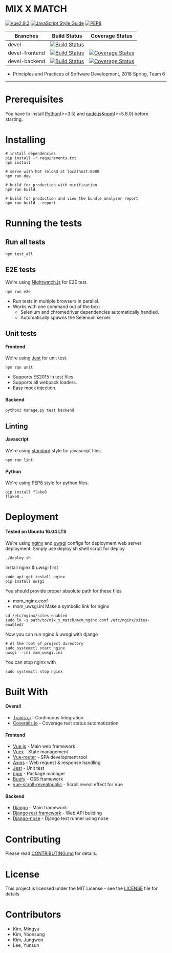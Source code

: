 # MIX X MATCH
[![Vue2.9.3](https://img.shields.io/badge/vue-2.9.3-green.svg)](https://kr.vuejs.org/)
[![JavaScript Style Guide](https://img.shields.io/badge/code_style-standard-brightgreen.svg)](https://standardjs.com)
[![PEP8](https://img.shields.io/badge/code%20style-pep8-orange.svg)](https://www.python.org/dev/peps/pep-0008/)

| Branches       |  Build Status  |  Coverage Status  |
|----------------|:--------------:|:-----------------:|
| devel          |[![Build Status](https://travis-ci.org/WoodNeck/mxm.svg?branch=devel)](https://travis-ci.org/WoodNeck/mxm)|     |
| devel-frontend |[![Build Status](https://travis-ci.org/WoodNeck/mxm.svg?branch=devel-fe)](https://travis-ci.org/WoodNeck/mxm)|[![Coverage Status](https://coveralls.io/repos/github/WoodNeck/mxm/badge.svg?branch=devel-fe)](https://coveralls.io/github/WoodNeck/mxm?branch=devel-fe)|
| devel-backend  |[![Build Status](https://travis-ci.org/WoodNeck/mxm.svg?branch=devel-be)](https://travis-ci.org/WoodNeck/mxm)|[![Coverage Status](https://coveralls.io/repos/github/WoodNeck/mxm/badge.svg?branch=devel-be)](https://coveralls.io/github/WoodNeck/mxm?branch=devel-be)|

- Principles and Practices of Software Development, 2018 Spring, Team 6

*****

# Prerequisites
You have to install [Python](https://www.python.org/)(>=3.5) and [node.js](https://nodejs.org/ko/)&[npm](https://www.npmjs.com/)(>=5.8.0) before starting.

# Installing
```
# install dependencies
pip install -r requirements.txt
npm install

# serve with hot reload at localhost:8080
npm run dev

# build for production with minification
npm run build

# build for production and view the bundle analyzer report
npm run build --report
```

# Running the tests
## Run all tests
```
npm test_all
```

## E2E tests
We're using [Nightwatch.js](http://nightwatchjs.org/) for E2E test.
```
npm run e2e
```

- Run tests in multiple browsers in parallel.
- Works with one command out of the box:
  - Selenium and chromedriver dependencies automatically handled.
  - Automatically spawns the Selenium server.


## Unit tests
#### Frontend
We're using [Jest](https://facebook.github.io/jest/) for unit test.
```
npm run unit
```

- Supports ES2015 in test files.
- Supports all webpack loaders.
- Easy mock injection.


#### Backend
```
python3 manage.py test backend
```

## Linting
#### Javascript
We're using [standard](https://github.com/standard/standard) style for javascript files.

```
npm run lint
```

#### Python
We're using [PEP8](https://www.python.org/dev/peps/pep-0008/) style for python files.

```
pip install flake8
flake8 .
```

# Deployment
#### Tested on Ubuntu 16.04 LTS
We're using [nginx](https://nginx.org/en/) and [uwsgi](https://uwsgi-docs.readthedocs.io/en/latest/) configs for deployment web server deployment.
Simply use deploy.sh shell script for deploy
```
./deploy.sh
```

Install nginx & uwsgi first
```
sudo apt-get install nginx
pip install uwsgi
```
You should provide proper absolute path for these files
- mxm_nginx.conf
- mxm_uwsgi.ini
Make a symbolic link for nginx
```
cd /etc/nginx/sites-enabled
sudo ln -s path/to/mix_x_match/mxm_nginx.conf /etc/nginx/sites-enabled/
```
Now you can run nginx & uwsgi with django
```
# At the root of project directory
sudo systemctl start nginx
uwsgi --ini mxm_uwsgi.ini
```
You can stop nginx with
```
sudo systemctl stop nginx
```

# Built With
#### Overall
- [Travis.ci](https://travis-ci.org/WoodNeck/mxm) - Continuous Integration
- [Coveralls.io](https://coveralls.io/github/WoodNeck/mxm) - Coverage test status automatization

#### Frontend
- [Vue.js](https://vuejs.org/) - Main web framework
- [Vuex](https://vuex.vuejs.org/kr/) - State management
- [Vue-router](https://router.vuejs.org/kr/) - SPA development tool
- [Axios](https://github.com/axios/axios) - Web request & response handling
- [Jest](https://facebook.github.io/jest/) - Unit test
- [npm](https://www.npmjs.com/) - Package manager
- [Buefy](https://buefy.github.io/#/) - CSS framework
- [vue-scroll-revealpublic](https://www.npmjs.com/package/vue-scroll-reveal) - Scroll reveal effect for Vue

#### Backend
- [Django](https://www.djangoproject.com/) - Main framework
- [Django rest framework](http://www.django-rest-framework.org/) - Web API building
- [Django-nose](https://github.com/django-nose/django-nose) - Django test runner using nose

# Contributing
Please read [CONTRIBUTING.md](https://github.com/WoodNeck/mxm/blob/master/CONTRIBUTING.md) for details.

# License
This project is licensed under the MIT License - see the [LICENSE](https://github.com/WoodNeck/mxm/blob/master/LICENSE) file for details

# Contributors
- Kim, Mingyu
- Kim, Yoonsung
- Kim, Jungwon
- Lee, Yunsun
